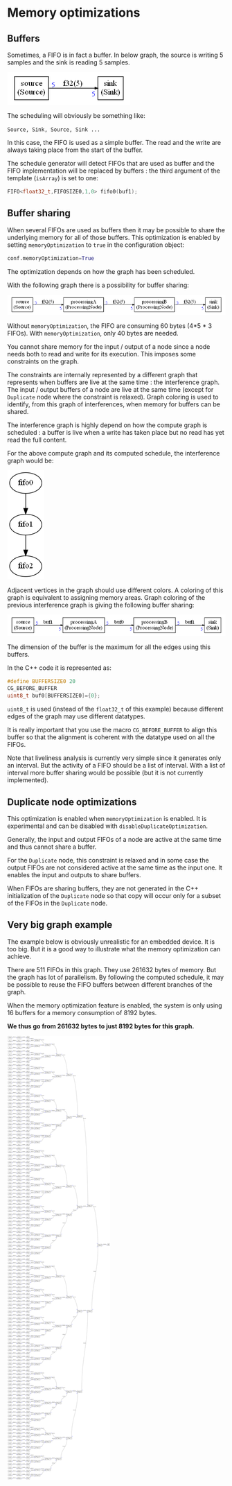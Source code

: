 # Memory optimizations

## Buffers

Sometimes, a FIFO is in fact a buffer. In below graph, the source is writing 5 samples and the sink is reading 5 samples.

![buffer](assets/buffer.png)

The scheduling will obviously be something like:

`Source, Sink, Source, Sink ...`

In this case, the FIFO is used as a simple buffer. The read and the write are always taking place from the start of the buffer.

The schedule generator will detect FIFOs that are used as buffer and the FIFO implementation will be replaced by buffers : the third argument of the template (`isArray`) is set to one:

```C++
FIFO<float32_t,FIFOSIZE0,1,0> fifo0(buf1);
```

## Buffer sharing

When several FIFOs are used as buffers then it may be possible to share the underlying memory for all of those buffers. This optimization is enabled by setting `memoryOptimization` to `true` in the configuration object:

```python
conf.memoryOptimization=True
```

The optimization depends on how the graph has been scheduled.

With the following graph there is a possibility for buffer sharing:

![memory](assets/memory.png)

Without `memoryOptimization`, the FIFO are consuming 60 bytes (4*5 * 3 FIFOs). With `memoryOptimization`, only 40 bytes are needed.

You cannot share memory for the input / output of a node since a node needs both to read and write for its execution. This imposes some constraints on the graph.

The constraints are internally represented by a different graph that represents when buffers are live at the same time : the interference graph. The input / output buffers of a node are live at the same time (except for `Duplicate` node where the constraint is relaxed). Graph coloring is used to identify, from this graph of interferences, when memory for buffers can be shared. 

The interference graph is highly depend on how the compute graph is scheduled : a buffer is live when a write has taken place but no read has yet read the full content.

For the above compute graph and its computed schedule, the interference graph would be:

![inter](assets/inter.png)



Adjacent vertices in the graph should use different colors. A coloring of this graph is equivalent to assigning memory areas. Graph coloring of the previous interference graph is giving the following buffer sharing:

![fifos](assets/fifos.png)

The dimension of the buffer is the maximum for all the edges using this buffers.

In the C++ code it is represented as:

```C++
#define BUFFERSIZE0 20
CG_BEFORE_BUFFER
uint8_t buf0[BUFFERSIZE0]={0};
```

`uint8_t` is used (instead of the `float32_t` of this example) because different edges of the graph may use different datatypes.

It is really important that you use the macro `CG_BEFORE_BUFFER` to align this buffer so that the alignment is coherent with the datatype used on all the FIFOs.

Note that liveliness analysis is currently very simple since it generates only an interval. But the activity of a FIFO should be a list of interval.  With a list of interval more buffer sharing would be possible (but it is not currently implemented).

## Duplicate node optimizations

This optimization is enabled when `memoryOptimization` is enabled. It is experimental and can be disabled with `disableDuplicateOptimization`.

Generally, the input and output FIFOs of a node are active at the same time and thus cannot share a buffer.

For the `Duplicate` node, this constraint is relaxed and in some case the output FIFOs are not considered active at the same time as the input one. It enables the input and outputs to share buffers.

When FIFOs are sharing buffers, they are not generated in the C++ initialization of the `Duplicate` node so that copy will occur only for a subset of the FIFOs in the `Duplicate` node.



## Very big graph example

The example below is obviously unrealistic for an embedded device. It is too big. But it is a good way to illustrate what the memory optimization can achieve.

There are 511 FIFOs in this graph. They use 261632 bytes of memory. But the graph has lot of parallelism. By following the computed schedule, it may be possible to reuse the FIFO buffers between different branches of the graph. 

When the memory optimization feature is enabled, the system is only using 16 buffers for a memory consumption of 8192 bytes.

**We thus go from 261632 bytes to just 8192 bytes for this graph.**

![big_graph](assets/big_graph.png)